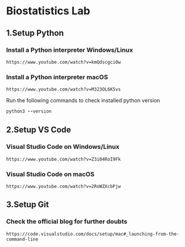 # Biostatistics Lab
## 1.Setup Python ##

### Install a Python interpreter Windows/Linux ###

``` 
https://www.youtube.com/watch?v=kmQdscgci0w
```

### Install a Python interpreter macOS ###

``` 
https://www.youtube.com/watch?v=M323OL6K5vs
```
 
Run the following commands to check installed python version
  
```ruby
python3 --version 
```
## 2.Setup VS Code ##
### Visual Studio Code on Windows/Linux ###

``` 
https://www.youtube.com/watch?v=Z3i04RoI9Fk
```
### Visual Studio Code on macOS ###

``` 
https://www.youtube.com/watch?v=2RoWZXcbPjw
```
## 3.Setup  Git ##
### Check the official blog for further doubts ###

``` 
https://code.visualstudio.com/docs/setup/mac#_launching-from-the-command-line
```

